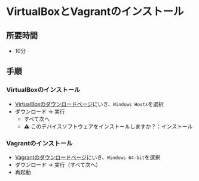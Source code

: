 # VirtualBoxとVagrantのインストール

## 所要時間

- 10分

## 手順

### VirtualBoxのインストール

- [VirtualBoxのダウンロードページ](https://www.virtualbox.org/wiki/Downloads)にいき、`Windows Hosts`を選択
- ダウンロード → 実行
  - すべて次へ
  - :warning: このデバイスソフトウェアをインストールしますか？：インストール

### Vagrantのインストール

- [Vagrantのダウンロードページ](https://www.vagrantup.com/downloads.html)にいき、`Windows 64-bit`を選択
- ダウンロード → 実行（すべて次へ）
- 再起動
